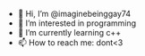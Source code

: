 - 👋 Hi, I’m @imaginebeinggay74
- 👀 I’m interested in programming 
- 🌱 I’m currently learning c++
- 📫 How to reach me: dont<3

<!---
imaginebeinggay74/imaginebeinggay74 is a ✨ special ✨ repository because its `README.md` (this file) appears on your GitHub profile.
You can click the Preview link to take a look at your changes.
--->
